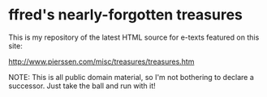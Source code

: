 # ffred's nearly-forgotten treasures

This is my repository of the latest HTML source for e-texts
featured on this site:

http://www.pierssen.com/misc/treasures/treasures.htm

NOTE: This is all public domain material, so I'm not bothering
to declare a successor. Just take the ball and run with it!

